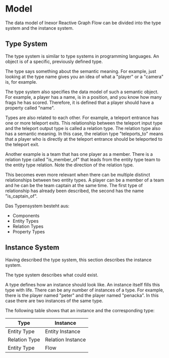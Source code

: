 # Model

The data model of Inexor Reactive Graph Flow can be divided into the type system and the instance system.

## Type System

The type system is similar to type systems in programming languages. An object is of a specific, previously defined
type.

The type says something about the semantic meaning. For example, just looking at the type name gives you an idea of what
a "player" or a "camera" is, for example.

The type system also specifies the data model of such a semantic object. For example, a player has a name, is in a
position, and you know how many frags he has scored. Therefore, it is defined that a player should have a property
called "name".

Types are also related to each other. For example, a teleport entrance has one or more teleport exits. This relationship
between the teleport input type and the teleport output type is called a relation type. The relation type also has a
semantic meaning. In this case, the relation type "teleports_to" means that a player who is directly at the teleport
entrance should be teleported to the teleport exit.

Another example is a team that has one player as a member. There is a relation type called "is_member_of" that leads
from the entity type team to the entity type relation. Note the direction of the relation type.

This becomes even more relevant when there can be multiple distinct relationships between two entity types. A player can
be a member of a team and he can be the team captain at the same time. The first type of relationship has already been
described, the second has the name "is_captain_of".

Das Typensystem besteht aus:

* Components
* Entity Types
* Relation Types
* Property Types

## Instance System

Having described the type system, this section describes the instance system.

The type system describes what could exist.

A type defines how an instance should look like. An instance itself fills this type with life. There can be any number
of instances of a type. For example, there is the player named "peter" and the player named "penacka". In this case
there are two instances of the same type.

The following table shows that an instance and the corresponding type:

| Type          | Instance          | 
|---------------|-------------------|
| Entity Type   | Entity Instance   |
| Relation Type | Relation Instance |
| Entity Type   | Flow              |
